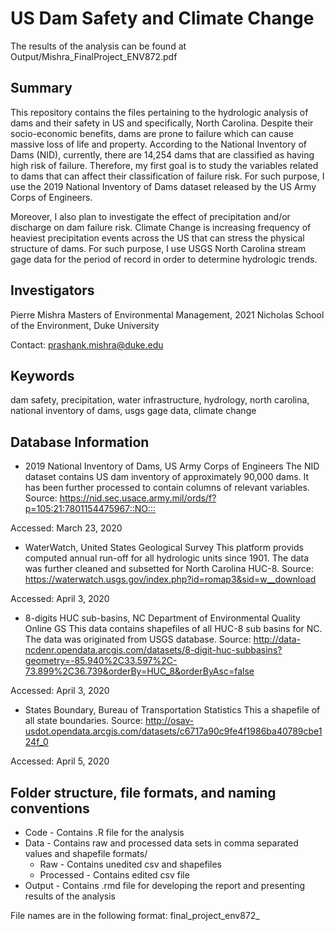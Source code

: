 # US Dam Safety and Climate Change

The results of the analysis can be found at Output/Mishra_FinalProject_ENV872.pdf

## Summary

This repository contains the files pertaining to the hydrologic analysis of dams and their safety in US and specifically, North Carolina. Despite their socio-economic benefits, dams are prone to failure which can cause massive loss of life and property. According to the National Inventory of Dams (NID), currently, there are 14,254 dams that are classified as having high risk of failure. Therefore, my first goal is to study the variables related to dams that can affect their classification of failure risk. For such purpose, I use the 2019 National Inventory of Dams dataset released by the US Army Corps of Engineers. 

Moreover, I also plan to investigate the effect of precipitation and/or discharge on dam failure risk. Climate Change is increasing frequency of heaviest precipitation events across the US that can stress the physical structure of dams. For such purpose, I use USGS North Carolina stream gage data for the period of record in order to determine hydrologic trends.

## Investigators

Pierre Mishra
Masters of Environmental Management, 2021
Nicholas School of the Environment, Duke University

Contact: prashank.mishra@duke.edu

## Keywords

dam safety, precipitation, water infrastructure, hydrology, north carolina, national inventory of dams, usgs gage data, climate change

## Database Information

* 2019 National Inventory of Dams, US Army Corps of Engineers
The NID dataset contains US dam inventory of approximately 90,000 dams. It has been further processed to contain columns of relevant variables. Source: <https://nid.sec.usace.army.mil/ords/f?p=105:21:7801154475967::NO:::>

Accessed: March 23, 2020

* WaterWatch, United States Geological Survey
This platform provids computed annual run-off for all hydrologic units since 1901. The data was further cleaned and subsetted for North Carolina HUC-8. Source: <https://waterwatch.usgs.gov/index.php?id=romap3&sid=w__download>

Accessed: April 3, 2020

* 8-digits HUC sub-basins, NC Department of Environmental Quality Online GS 
This data contains shapefiles of all HUC-8 sub basins for NC. The data was originated from USGS database. Source: <http://data-ncdenr.opendata.arcgis.com/datasets/8-digit-huc-subbasins?geometry=-85.940%2C33.597%2C-73.899%2C36.739&orderBy=HUC_8&orderByAsc=false>

Accessed: April 3, 2020

* States Boundary, Bureau of Transportation Statistics
This a shapefile of all state boundaries. Source: <http://osav-usdot.opendata.arcgis.com/datasets/c6717a90c9fe4f1986ba40789cbe124f_0>

Accessed: April 5, 2020

## Folder structure, file formats, and naming conventions 

* Code - Contains .R file for the analysis
* Data - Contains raw and processed data sets in comma separated values and shapefile formats/
  + Raw - Contains unedited csv and shapefiles
  + Processed - Contains edited csv file
* Output - Contains .rmd file for developing the report and presenting results of the analysis

File names are in the following format: final_project_env872_<title>(dot)<file_format>

## Metadata

Source: <https://nid.sec.usace.army.mil/ords/f?p=105:21:7801154475967::NO:::>
Column Header | Description | .R Data Type
--------------|-------------|-----------
dam_name | Official name of the dam | Character
nidid | Official identification number for the dam | Character
longitude | Longitude at dam centerline as a single value in decimal degrees, NAD83 | Number
latitude |   Latitude at dam centerline as a single value in decimal degrees, NAD83 | Number
county | Name of the county in which dam is located | Alphanumeric | Character
river | Official name of the river or stream on or near which the dam is built | Character
city | Name of the nearest downstream city, town, or village that is most likely to be affected by floods resulting from the failure of the dam | Character
distance | Distance from the dam to the nearest affected downstream city/town/village in miles | Number
owner_type | Code to indicate the type of owner: F for Federal;S for State; L for Local Government (defined as have taxing authority or is supported by taxes); U for Public Utility; P for Private; X for Not Listed. Codes are concatenated if the dam is owned by more than one type | Factor
private_dam | Code indicating whether this dam is a non-federal dam located on federal property | Factor
dam_type |  Codes, in order of importance, to indicate the type of dam: RE for Earth; ER for Rockfill; PG for Gravity; CB for Buttress; VA for Arch; MV for Multi-Arch; RC for Roller-Compacted Concrete; CN for Concrete; MS for Masonry; ST for Stone; TC for Timber Crib; OT for Other. Codes are concatenated if the dam is a combination of several types | Factor
core | Code to indicate the position, type of watertight member and certainty, Position:F for upstream facing; H for homogeneous dam;I for core; X for unlisted/unknown; Type:A for bituminous concrete; C for concrete; E for earth; M for metal; P for plastic; X for unlisted/unknown; Certainty:K for known; Z for estimated | Factor
foundation | Code for the material upon which dam is founded, and certainty, Foundation:R for rock; RS for rock and soil; S for soil; U for unlisted/unknown. Certainty:K for known; Z for estimated | Factor
puroposes | Codes to indicate the current purpose(s) for which the reservoir is used:I for Irrigation; H for Hydroelectric; C for Flood Control and Storm Water Management; N for Navigation; S for Water Supply; R for Recreation; P for Fire Protection, Stock, Or Small Farm Pond; F for Fish and Wildlife Pond; D for Debris Control; T for Tailings; G for Grade Stabilization; O for Other. The order should indicate the relative decreasing importance of the purpose. Codes are concatenated if the dam has multiple purposes | Factor
year_completed | Year (four digits) when the original main dam structure was completed.  If unknown, and reasonable estimate is unavailable, “0000” is used | Number
dam_length | Length of the dam, in feet, which is defined as the length along the top of the dam.  This also includes the spillway, powerplant, navigation lock, fish pass, etc., where these form part of the length of the dam | Number
dam_heigth | Height of the dam, in feet to the nearest foot , which is defined as the vertical distance between the lowest point on the crest of the dam and the lowest point in the original streambed | Number
structural_height | Structural height of the dam, in feet to the nearest foot, which is defined as the vertical distance from the lowest point of the excavated foundation to the top of the dam | Number
hydraulic_height |  Hydraulic height of the dam, in feet to the nearest foot , which is defined as the vertical difference between the maximum design water level and the lowest point in the original streambed | Number
nid_height | Maximum value of dam height, structural height, and hydraulic height, in feet. Accepted as the general height of the dam | Number
max_discharge | Number of cubic feet per second (cu ft/sec) which the spillway is capable of discharging when the reservoir is at its maximum designed water surface elevation | Number
max_storage | Maximum storage, in acre-feet, which is defined as the total storage space in a reservoir below the maximum attainable water surface elevation, including any surcharge storage | Number
normal_storage | Normal storage, in acre-feet, which is defined as the total storage space in a reservoir below the normal retention level, including dead and inactive storage and excluding any flood control or surcharge storage.  For normally dry flood control dams, the normal storage will be a zero value | Number
nid_storage | Maximum value of normal storage and maximum storage.  Accepted as the general storage of the dam | Number
surface_area | Surface area, in acres, of the impoundment at its normal retention level | Number
drainage_area |  Drainage area of the dam, in square miles, which is defined as the area that drains to a particular point (in this case, the dam) on a river or stream | Number
hazard | Code to indicate the potential hazard to the downstream area resulting from failure or mis-operation of the dam or facilities:L for Low; S for Significant; H for High U for Undetermined | Factor
eap | Whether this dam has an Emergency Action Plan (EAP) developed by the dam owner. Y for Yes;N for No; NR for Not Required by submitting agency | Factor
inspection_frequency | The scheduled frequency interval for periodic inspections, in years | Number
state_reg_dam | Calculated field based on Permitting Authority, Inspection Authority and Enforcement Authority.  If Yes to all three authority criteria, then dam is state regulated and will be listed as Yes | Integer
spillway_type | Code that describes the type of spillway:C for Controlled; U for Uncontrolled; N for None | Factor
spillway_width | Width of the spillway, to the nearest foot, available for discharge when the reservoir is at its maximum designed water surface elevation.  Typically for an open channel spillway, this is the bottom width | Integer
volume |   Total number of cubic yards occupied by the materials used in the dam structure.  Portions of powerhouse, locks, and spillways are included only if they are an integral part of the dam and required for structural stability | Number
state | State where dam is located | Character
enforcementauthority | Yes if the state regulatory organization has the authority to issue notices, when applicable, to require owners of dams to perform necessary maintenance or remedial work, revise operating procedures, or take other actions, including breaching dams when necessary (from the Dam Safety Act of 2006) | Factor 
age | Years since a dams's construction completed | Number

## Scripts and code

The following code was used to make the processed data set 'dam.csv'.

```R
# Removing irrelevant columns
# Lowercase column headers
colnames(df) <- tolower(colnames(df))

# Removing unnecessary columns
dam <- df %>%   
  select(-c("other_dam_name","dam_former_name", "section",
            "stateid", "owner_name", "dam_designer",
            "year_modified", "inspection_date",
            "state_reg_agency", "outlet_gates",
            "number_of_locks", "length_of_locks",
            "width_of_locks", "fed_funding",
            "fed_design", "fed_construction",
            "fed_regulatory", "fed_inspection",
            "fed_operation", "fed_owner", 
            "fed_other", "source_agency",
            "submit_date","url_address","cong_name",
            "party", "cong_dist", "otherstructureid",
            "numseparatestructures", "permittingauthority",
            "inspectionauthority", "jurisdictionaldam",
            "eap_last_rev_date"))

# Correcting data types
dam$dam_name <- as.character(dam$dam_name)
dam$nidid <- as.character(dam$nidid)
dam$county <- as.character(dam$county)
dam$river <- as.character(dam$river)
dam$city <- as.character(dam$city)
dam$state <- as.character(dam$state)

# Removing dam records with undetermined or NA risk
dam <- droplevels(dam[!(dam$hazard=="U" | dam$hazard=="N"),])

# Making dam hazard column into ordinal categorical type
dam$hazard <- factor(dam$hazard, order = TRUE, levels = c("L", "S", "H"))

# Calculating the age of dams
dam$age <- 2019 - dam$year_completed

# Export 
write.csv(dam, "Data/Processed/dam.csv")
``` 

The following code was used to make the processed data set 'log_dam_characteristics.csv'.

```R
# Log transforming data to improve skewness
# count NAs in each column
summary(is.na(dam_characteristics)) 

# To prevent log transforming errors
dam_characteristics[dam_characteristics==0] = 1 
log_dam_characteristics <- log(dam_characteristics)
log_dam_characteristics$hazard <- dam$hazard

# Export
write.csv(log_dam_characteristics, "Data/Processed/log_dam_characteristics.csv" )
```

The following code was used to make the processed data set 'huc8_runoff_nc.csv'.

```R
# Importing gage time series data
huc8 <- read.csv("../Data/Raw/wy01d_col_data.txt", 
                 sep = "\t")
                 
# Importing NC sub-basins shapefile
basin_nc <- st_read("../Data/Raw/8Digit_HUC_Subbasins.shp")

# renaming columns of gage dataset
colnames(huc8) <- sub("X", "", colnames(huc8))

# selecting gage columns for North Carolina by matching with NC basin shapefile
huc8_nc <- huc8 %>%
  select(date, one_of(as.character(basin_nc$HUC_8)))
ncolumns <- ncol(huc8_nc)
huc8_nc$date <- as.Date(huc8_nc$date, origin = "1901-01-01")
huc8_nc_ts <- ts(huc8_nc[2:ncolumns]) 

# Saving run-off time series for NC 
write.csv(huc8_nc, "Data/Processed/huc8_runoff_nc.csv")
```

## Quality assurance/quality control

The NID dataset was checked for erroneous data entry. Scatterplots were plotted for continuous variables to check for outliers. The values for each column were made consistent with relevant data type of that column. 
